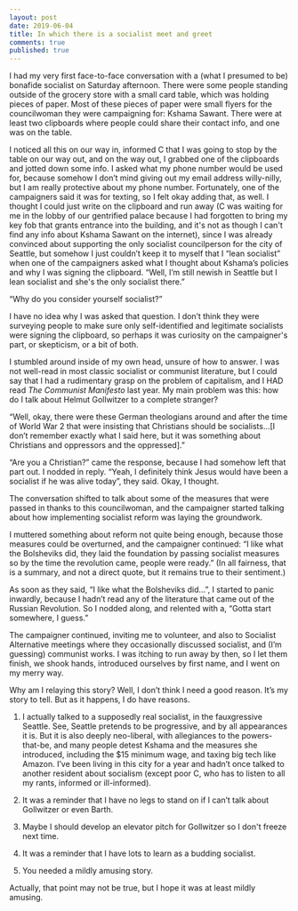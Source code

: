 ```yaml
---
layout: post
date: 2019-06-04
title: In which there is a socialist meet and greet
comments: true
published: true
---
```

I had my very first face-to-face conversation with a (what I presumed to be) bonafide socialist on Saturday afternoon. There were some people standing outside of the grocery store with a small card table, which was holding pieces of paper. Most of these pieces of paper were small flyers for the councilwoman they were campaigning for: Kshama Sawant. There were at least two clipboards where people could share their contact info, and one was on the table.

I noticed all this on our way in, informed C that I was going to stop by the table on our way out, and on the way out, I grabbed one of the clipboards and jotted down some info. I asked what my phone number would be used for, because somehow I don’t mind giving out my email address willy-nilly, but I am really protective about my phone number. Fortunately, one of the campaigners said it was for texting, so I felt okay adding that, as well. I thought I could just write on the clipboard and run away (C was waiting for me in the lobby of our gentrified palace because I had forgotten to bring my key fob that grants entrance into the building, and it's not as though I can't find any info about Kshama Sawant on the internet), since I was already convinced about supporting the only socialist councilperson for the city of Seattle, but somehow I just couldn’t keep it to myself that I “lean socialist” when one of the campaigners asked what I thought about Kshama’s policies and why I was signing the clipboard. “Well, I’m still newish in Seattle but I lean socialist and she's the only socialist there.”

“Why do you consider yourself socialist?”

I have no idea why I was asked that question. I don’t think they were surveying people to make sure only self-identified and legitimate socialists were signing the clipboard, so perhaps it was curiosity on the campaigner's part, or skepticism, or a bit of both.

I stumbled around inside of my own head, unsure of how to answer. I was not well-read in most classic socialist or communist literature, but I could say that I had a rudimentary grasp on the problem of capitalism, and I HAD read _The Communist Manifesto_ last year. My main problem was this: how do I talk about Helmut Gollwitzer to a complete stranger?

“Well, okay, there were these German theologians around and after the time of World War 2 that were insisting that Christians should be socialists…[I don’t remember exactly what I said here, but it was something about Christians and oppressors and the oppressed].”

“Are you a Christian?” came the response, because I had somehow left that part out. I nodded in reply. “Yeah, I definitely think Jesus would have been a socialist if he was alive today”, they said. Okay, I thought.

The conversation shifted to talk about some of the measures that were passed in thanks to this councilwoman, and the campaigner started talking about how implementing socialist reform was laying the groundwork.

I muttered something about reform not quite being enough, because those measures could be overturned, and the campaigner continued: “I like what the Bolsheviks did, they laid the foundation by passing socialist measures so by the time the revolution came, people were ready.” (In all fairness, that is a summary, and not a direct quote, but it remains true to their sentiment.)

As soon as they said, “I like what the Bolsheviks did…”, I started to panic inwardly, because I hadn’t read any of the literature that came out of the Russian Revolution. So I nodded along, and relented with a, “Gotta start somewhere, I guess.”

The campaigner continued, inviting me to volunteer, and also to Socialist Alternative meetings where they occasionally discussed socialist, and (I’m guessing) communist  works. I was itching to run away by then, so I let them finish, we shook hands, introduced ourselves by first name, and I went on my merry way.

Why am I relaying this story? Well, I don’t think I need a good reason. It’s my story to tell. But as it happens, I do have reasons.

1) I actually talked to a supposedly real socialist, in the fauxgressive Seattle. See, Seattle pretends to be progressive, and by all appearances it is. But it is also deeply neo-liberal, with allegiances to the powers-that-be, and many people detest Kshama and the measures she introduced, including the $15 minimum wage, and taxing big tech like Amazon. I’ve been living in this city for a year and hadn’t once talked to another resident about socialism (except poor C, who has to listen to all my rants, informed or ill-informed).

2) It was a reminder that I have no legs to stand on if I can’t talk about Gollwitzer or even Barth.

3) Maybe I should develop an elevator pitch for Gollwitzer so I don't freeze next time.

4) It was a reminder that I have lots to learn as a budding socialist.

5) You needed a mildly amusing story.

Actually, that point may not be true, but I hope it was at least mildly amusing.
